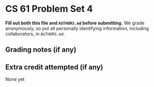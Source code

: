 # CS 61 Problem Set 4

**Fill out both this file and `AUTHORS.md` before submitting.** We grade
anonymously, so put all personally identifying information, including
collaborators, in `AUTHORS.md`.

## Grading notes (if any)

## Extra credit attempted (if any)

None yet
